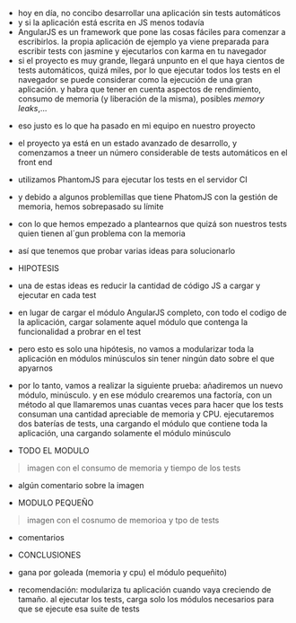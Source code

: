 - hoy en día, no concibo desarrollar una aplicación sin tests automáticos
- y si la aplicación está escrita en JS menos todavía
- AngularJS es un framework que pone las cosas fáciles para comenzar a escribirlos. la propia aplicación de ejemplo ya viene preparada para escribir tests con jasmine y ejecutarlos con karma en tu navegador
- si el proyecto es muy grande, llegará unpunto en el que haya cientos de tests automáticos, quizá miles, por lo que ejecutar todos los tests en el navegador se puede considerar como la ejecución de una gran aplicación. y habra que tener en cuenta aspectos de rendimiento, consumo de memoria (y liberación de la misma), posibles *memory leaks*,...

<!-- more -->

- eso justo es lo que ha pasado en mi equipo en nuestro proyecto
- el proyecto ya está en un estado avanzado de desarrollo, y comenzamos a tneer un número considerable de tests automáticos en el front end
- utilizamos PhantomJS para ejecutar los tests en el servidor CI
- y debido a algunos problemillas que tiene PhatomJS con la gestión de memoria, hemos sobrepasado su límite
- con lo que hemos empezado a plantearnos que quizá son nuestros tests quien tienen al´gun problema con la memoria
- así que tenemos que probar varias ideas para solucionarlo

- HIPOTESIS
- una de estas ideas es reducir la cantidad de código JS a cargar y ejecutar en cada test
- en lugar de cargar el módulo AngularJS completo, con todo el codigo de la aplicación, cargar solamente aquel módulo que contenga la funcionalidad a probrar en el test
- pero esto es solo una hipótesis, no vamos a modularizar toda la aplicación en módulos minúsculos sin tener ningún dato sobre el que apyarnos
- por lo tanto, vamos a realizar la siguiente prueba: añadiremos un nuevo módulo, minúsculo. y en ese módulo crearemos una factoría, con un método al que llamaremos unas cuantas veces para hacer que los tests consuman una cantidad apreciable de memoria y CPU. ejecutaremos dos baterías de tests, una cargando el módulo que contiene toda la aplicación, una cargando solamente el módulo minúsculo

- TODO EL MODULO
> imagen con el consumo de memoria y tiempo de los tests
- algún comentario sobre la imagen

- MODULO PEQUEÑO
> imagen con el cosnumo de memorioa y tpo de tests
- comentarios

- CONCLUSIONES
- gana por goleada (memoria y cpu) el módulo pequeñito)
- recomendación: modulariza tu aplicación cuando vaya creciendo de tamaño. al ejecutar los tests, carga solo los módulos necesarios para que se ejecute esa suite de tests

